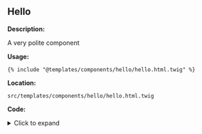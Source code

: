 ## Hello

**Description:**

A very polite component

**Usage:**

```twig
{% include "@templates/components/hello/hello.html.twig" %}
```

**Location:**

 `src/templates/components/hello/hello.html.twig`

**Code:**

<details>
    <summary>Click to expand</summary>

```twig
{% set baseClass = 'c-hello' %}

{% embed "@templates/objects/base/base.html.twig" with { path: _self } %}
    {% block component %}
        <div class="{{ baseClass }}">
            <p>Hello world!</p>
        </div>
    {% endblock %}
{% endembed  %}
```

</details>


